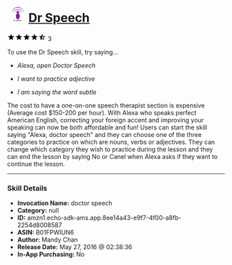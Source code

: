 # &nbsp;<img src="skill_icon" alt="Dr Speech icon" width="36"> [Dr Speech](http://alexa.amazon.com/#skills/amzn1.echo-sdk-ams.app.8ee14a43-e9f7-4f00-a8fb-2254d8008587)
![4.5 stars](../../images/ic_star_black_18dp_1x.png)![4.5 stars](../../images/ic_star_black_18dp_1x.png)![4.5 stars](../../images/ic_star_black_18dp_1x.png)![4.5 stars](../../images/ic_star_black_18dp_1x.png)![4.5 stars](../../images/ic_star_half_black_18dp_1x.png) 3

To use the Dr Speech skill, try saying...

* *Alexa, open Doctor Speech*

* *I want to practice adjective*

* *I am saying the word subtle*

The cost to have a one-on-one speech therapist section is expensive (Average cost $150-200 per hour). With Alexa who speaks perfect American English, correcting your foreign accent and improving your speaking can now be both affordable and fun! Users can start the skill saying "Alexa, doctor speech" and they can choose one of the three categories to practice on which are nouns, verbs or adjectives. They can change which category they wish to practice during the lesson and they can end the lesson by saying No or Canel when Alexa asks if they want to continue the lesson.

***

### Skill Details

* **Invocation Name:** doctor speech
* **Category:** null
* **ID:** amzn1.echo-sdk-ams.app.8ee14a43-e9f7-4f00-a8fb-2254d8008587
* **ASIN:** B01FPWIUN6
* **Author:** Mandy Chan
* **Release Date:** May 27, 2016 @ 02:38:36
* **In-App Purchasing:** No
